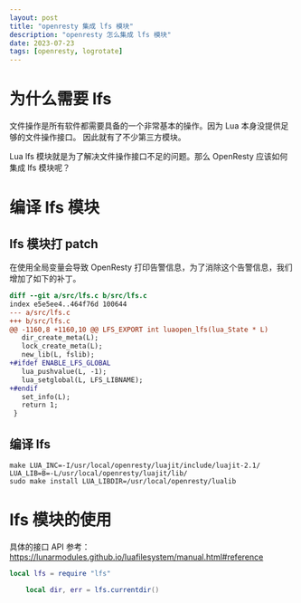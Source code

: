 ```yaml
---
layout: post
title: "openresty 集成 lfs 模块"
description: "openresty 怎么集成 lfs 模块"
date: 2023-07-23
tags: [openresty, logrotate]
---
```



# 为什么需要 lfs

文件操作是所有软件都需要具备的一个非常基本的操作。因为 Lua 本身没提供足够的文件操作接口。
因此就有了不少第三方模块。

Lua lfs 模块就是为了解决文件操作接口不足的问题。那么 OpenResty 应该如何集成 lfs 模块呢？

# 编译 lfs 模块

## lfs 模块打 patch

在使用全局变量会导致 OpenResty 打印告警信息，为了消除这个告警信息，我们增加了如下的补丁。

```patch
diff --git a/src/lfs.c b/src/lfs.c
index e5e5ee4..464f76d 100644
--- a/src/lfs.c
+++ b/src/lfs.c
@@ -1160,8 +1160,10 @@ LFS_EXPORT int luaopen_lfs(lua_State * L)
   dir_create_meta(L);
   lock_create_meta(L);
   new_lib(L, fslib);
+#ifdef ENABLE_LFS_GLOBAL
   lua_pushvalue(L, -1);
   lua_setglobal(L, LFS_LIBNAME);
+#endif
   set_info(L);
   return 1;
 }
```

## 编译 lfs

```shell
make LUA_INC=-I/usr/local/openresty/luajit/include/luajit-2.1/ LUA_LIB=B=-L/usr/local/openresty/luajit/lib/
sudo make install LUA_LIBDIR=/usr/local/openresty/lualib
```

# lfs 模块的使用

具体的接口 API 参考： https://lunarmodules.github.io/luafilesystem/manual.html#reference

```Lua
local lfs = require "lfs"

    local dir, err = lfs.currentdir()
```
